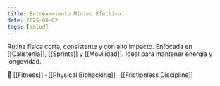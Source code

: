 ```yaml
---
title: Entrenamiento Mínimo Efectivo
date: 2025-08-02
tags: [salud]
---
```


Rutina física corta, consistente y con alto impacto. Enfocada en [[Calistenia]], [[Sprints]] y [[Movilidad]]. Ideal para mantener energía y longevidad.

📎 [[Fitness]] · [[Physical Biohacking]] · [[Frictionless Discipline]]
